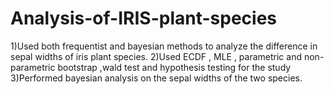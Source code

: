 # Analysis-of-IRIS-plant-species
1)Used both frequentist and bayesian methods to analyze the difference in sepal widths of iris plant species.
2)Used ECDF , MLE , parametric and non-parametric bootstrap ,wald test and hypothesis testing for the study
3)Performed bayesian analysis on the sepal widths of the two species.
